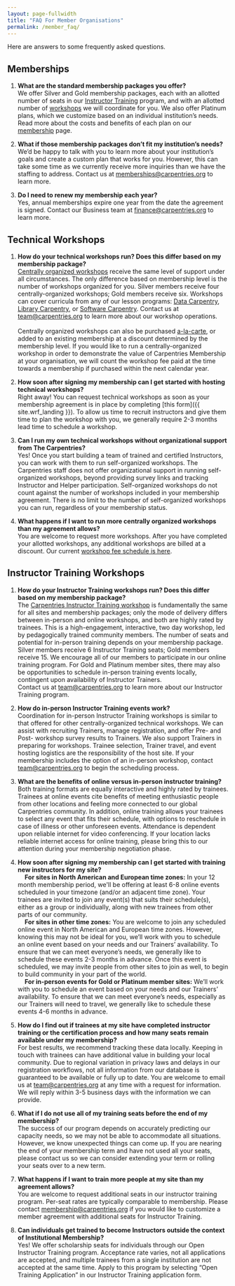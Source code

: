 ```yaml
---
layout: page-fullwidth
title: "FAQ For Member Organisations"
permalink: /member_faq/
---
```


Here are answers to some frequently asked questions.  

## Memberships

1. **What are the standard membership packages you offer?**<br>
We offer Silver and Gold membership packages, each with an allotted number of seats in our [Instructor Training](https://carpentries.github.io/instructor-training/) program, and with an allotted number of [workshops](/workshops) we will coordinate for you. We also offer Platinum plans, which we customize based on an individual institution’s needs.  Read more about the costs and benefits of each plan on our [membership](/membership) page.  

1. **What if those membership packages don’t fit my institution’s needs?**<br>
We’d be happy to talk with you to learn more about your institution’s goals and create a custom plan that works for you. However, this can take some time as we currently receive more inquiries than we have the staffing to address. Contact us at [memberships@carpentries.org](mailto:memberships@carpentries.org) to learn more. 

1. **Do I need to renew my membership each year?**<br>
Yes, annual memberships expire one year from the date the agreement is signed.  Contact our Business team at [finance@carpentries.org](mailto:finance@carpentries.org) to learn more.

## Technical Workshops

1. **How do your technical workshops run? Does this differ based on my membership package?**<br> 
[Centrally organized workshops](/workshops/#workshop-organising) receive the same level of support under all circumstances.  The only difference based on membership level is the number of workshops organized for you.  Silver members receive four centrally-organized workshops; Gold members receive six. Workshops can cover curricula from any of our lesson programs: [Data Carpentry](https://datacarpentry.org/lessons/), [Library Carpentry](https://librarycarpentry.org/lessons/), or [Software Carpentry](https://software-carpentry.org/lessons/).  Contact us at [team@carpentries.org](mailto:team@carpentries.org) to learn more about our workshop operations.<br><br>
Centrally organized workshops can also be purchased [a-la-carte]((/workshops/#workshop-organising)), or added to an existing membership at a discount determined by the membership level. If you would like to run a centrally-organized workshop in order to demonstrate the value of Carpentries Membership at your organisation, we will count the workshop fee paid at the time towards a membership if purchased within the next calendar year.


1. **How soon after signing my membership can I get started with hosting technical workshops?**<br>
Right away! You can request technical workshops as soon as your membership agreement is in place by completing [this form]({{ site.wrf_landing }}). To allow us time to recruit instructors and give them time to plan the workshop with you, we generally require 2-3 months lead time to schedule a workshop.  

1. **Can I run my own technical workshops without organizational support from The Carpentries?**<br>
Yes! Once you start building a team of trained and certified Instructors, you can work with them to run self-organized workshops. The Carpentries staff does not offer organizational support in running self-organized workshops, beyond providing survey links and tracking Instructor and Helper participation. Self-organized workshops do not count against the number of workshops included in your membership agreement.  There is no limit to the number of self-organized workshops you can run, regardless of your membership status.

1. **What happens if I want to run more centrally organized workshops than my agreement allows?**<br>
You are welcome to request more workshops. After you have completed your allotted workshops, any additional workshops are billed at a discount. Our current [workshop fee schedule is here](/workshops/#workshop-organising).

## Instructor Training Workshops

1. **How do your Instructor Training workshops run? Does this differ based on my membership package?**<br>
The [Carpentries Instructor Training workshop](https://carpentries.github.io/instructor-training/) is fundamentally the same for all sites and membership packages; only the mode of delivery differs between in-person and online workshops, and both are highly rated by trainees. This is a high-engagement, interactive, two day workshop, led by pedagogically trained community members. The number of seats and potential for in-person training depends on your membership package. Silver members receive 6 Instructor Training seats; Gold members receive 15. We encourage all of our members to participate in our online training program. For Gold and Platinum member sites, there may also be opportunities to schedule in-person training events locally, contingent upon availability of Instructor Trainers.  <br>Contact us at [team@carpentries.org](mailto:team@carpentries.org) to learn more about our Instructor Training program.

1. **How do in-person Instructor Training events work?**<br>
Coordination for in-person Instructor Training workshops is similar to that offered for other centrally-organized technical workshops. We can assist with recruiting Trainers, manage registration, and offer Pre- and Post- workshop survey results to Trainers. We also support Trainers in preparing for workshops. Trainee selection, Trainer travel, and event hosting logistics are the responsibility of the host site. If your membership includes the option of an in-person workshop, contact [team@carpentries.org](mailto:team@carpentries.org) to begin the scheduling process.

1. **What are the benefits of online versus in-person instructor training?**<br>
Both training formats are equally interactive and highly rated by trainees. Trainees at online events cite benefits of meeting enthusiastic people from other locations and feeling more connected to our global Carpentries community. In addition, online training allows your trainees to select any event that fits their schedule, with options to reschedule in case of illness or other unforeseen events. Attendance is dependent upon reliable internet for video conferencing. If your location lacks reliable internet access for online training, please bring this to our attention during your membership negotiation phase.

1. **How soon after signing my membership can I get started with training new instructors for my site?**<br>
&nbsp;&nbsp;&nbsp;&nbsp;**For sites in North American and European time zones:** In your 12 month membership period, we'll be offering at least 6-8 online events scheduled in your timezone (and/or an adjacent time zone). Your trainees are invited to join any event(s) that suits their schedule(s), either as a group or individually, along with new trainees from other parts of our community.<br>
&nbsp;&nbsp;&nbsp;&nbsp;**For sites in other time zones:** You are welcome to join any scheduled online event in North American and European time zones. However, knowing this may not be ideal for you, we’ll work with you to schedule an online event based on your needs and our Trainers’ availability. To ensure that we can meet everyone’s needs, we generally like to schedule these events 2-3 months in advance.  Once this event is scheduled, we may invite people from other sites to join as well, to begin to build community in your part of the world.<br>
&nbsp;&nbsp;&nbsp;&nbsp;**For in-person events for Gold or Platinum member sites:** We’ll work with you to schedule an event based on your needs and our Trainers’ availability.  To ensure that we can meet everyone’s needs, especially as our Trainers will need to travel, we generally like to schedule these events 4-6 months in advance.

1. **How do I find out if trainees at my site have completed instructor training or the certification process and how many seats remain available under my membership?**<br>
For best results, we recommend tracking these data locally. Keeping in touch with trainees can have additional value in building your local community. Due to regional variation in privacy laws and delays in our registration workflows, not all information from our database is guaranteed to be available or fully up to date. You are welcome to email us at team@carpentries.org at any time with a request for information. We will reply within 3-5 business days with the information we can provide.

1. **What if I do not use all of my training seats before the end of my membership?**<br> 
The success of our program depends on accurately predicting our capacity needs, so we may not be able to accommodate all situations.  However, we know unexpected things can come up. If you are nearing the end of your membership term and have not used all your seats, please contact us so we can consider extending your term or rolling your seats over to a new term.  

1. **What happens if I want to train more people at my site than my agreement allows?**<br>
You are welcome to request additional seats in our instructor training program. Per-seat rates are typically comparable to membership. Please contact membership@carpentries.org if you would like to customize a member agreement with additional seats for Instructor Training. 

1. **Can individuals get trained to become Instructors outside the context of Institutional Membership?**<br>
Yes! We offer scholarship seats for individuals through our Open Instructor Training program. Acceptance rate varies, not all applications are accepted, and multiple trainees from a single institution are not accepted at the same time. Apply to this program by selecting “Open Training Application” in our Instructor Training application form. 
